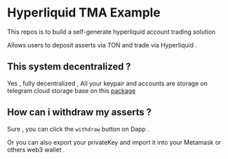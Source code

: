 # Hyperliquid TMA Example

This repos is to build a self-generate hyperliquid account trading solution

Allows users to deposit asserts via TON and trade via Hyperliquid . 

## This system decentralized ?

Yes , fully decentralized , All your keypair and accounts are storage on telegram cloud storage base on this [package](https://www.npmjs.com/package/@tonsprotocol/telegram-cloudstorage-wallet)

## How can i withdraw my asserts ?

Sure , you can click the `withdraw` button on Dapp .

Or you can also export your privateKey and import it into your Metamask or others web3 wallet .

